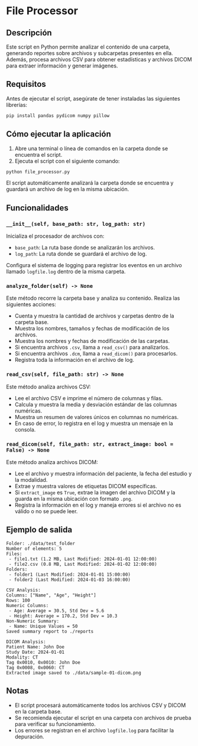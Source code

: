 # File Processor

## Descripción

Este script en Python permite analizar el contenido de una carpeta, generando reportes sobre archivos y subcarpetas presentes en ella. Además, procesa archivos CSV para obtener estadísticas y archivos DICOM para extraer información y generar imágenes.

## Requisitos

Antes de ejecutar el script, asegúrate de tener instaladas las siguientes librerías:

```sh
pip install pandas pydicom numpy pillow
```

## Cómo ejecutar la aplicación

1. Abre una terminal o línea de comandos en la carpeta donde se encuentra el script.
2. Ejecuta el script con el siguiente comando:

```sh
python file_processor.py
```

El script automáticamente analizará la carpeta donde se encuentra y guardará un archivo de log en la misma ubicación.

## Funcionalidades

### `__init__(self, base_path: str, log_path: str)`
Inicializa el procesador de archivos con:
- `base_path`: La ruta base donde se analizarán los archivos.
- `log_path`: La ruta donde se guardará el archivo de log.

Configura el sistema de logging para registrar los eventos en un archivo llamado `logfile.log` dentro de la misma carpeta.

### `analyze_folder(self) -> None`
Este método recorre la carpeta base y analiza su contenido. Realiza las siguientes acciones:
- Cuenta y muestra la cantidad de archivos y carpetas dentro de la carpeta base.
- Muestra los nombres, tamaños y fechas de modificación de los archivos.
- Muestra los nombres y fechas de modificación de las carpetas.
- Si encuentra archivos `.csv`, llama a `read_csv()` para analizarlos.
- Si encuentra archivos `.dcm`, llama a `read_dicom()` para procesarlos.
- Registra toda la información en el archivo de log.

### `read_csv(self, file_path: str) -> None`
Este método analiza archivos CSV:
- Lee el archivo CSV e imprime el número de columnas y filas.
- Calcula y muestra la media y desviación estándar de las columnas numéricas.
- Muestra un resumen de valores únicos en columnas no numéricas.
- En caso de error, lo registra en el log y muestra un mensaje en la consola.

### `read_dicom(self, file_path: str, extract_image: bool = False) -> None`
Este método analiza archivos DICOM:
- Lee el archivo y muestra información del paciente, la fecha del estudio y la modalidad.
- Extrae y muestra valores de etiquetas DICOM específicas.
- Si `extract_image` es `True`, extrae la imagen del archivo DICOM y la guarda en la misma ubicación con formato `.png`.
- Registra la información en el log y maneja errores si el archivo no es válido o no se puede leer.

## Ejemplo de salida

```
Folder: ./data/test_folder
Number of elements: 5
Files:
 - file1.txt (1.2 MB, Last Modified: 2024-01-01 12:00:00)
 - file2.csv (0.8 MB, Last Modified: 2024-01-02 12:00:00)
Folders:
 - folder1 (Last Modified: 2024-01-01 15:00:00)
 - folder2 (Last Modified: 2024-01-03 16:00:00)

CSV Analysis:
Columns: ["Name", "Age", "Height"]
Rows: 100
Numeric Columns:
 - Age: Average = 30.5, Std Dev = 5.6
 - Height: Average = 170.2, Std Dev = 10.3
Non-Numeric Summary:
 - Name: Unique Values = 50
Saved summary report to ./reports

DICOM Analysis:
Patient Name: John Doe
Study Date: 2024-01-01
Modality: CT
Tag 0x0010, 0x0010: John Doe
Tag 0x0008, 0x0060: CT
Extracted image saved to ./data/sample-01-dicom.png
```

## Notas
- El script procesará automáticamente todos los archivos CSV y DICOM en la carpeta base.
- Se recomienda ejecutar el script en una carpeta con archivos de prueba para verificar su funcionamiento.
- Los errores se registran en el archivo `logfile.log` para facilitar la depuración.
